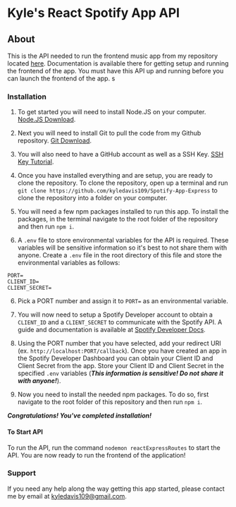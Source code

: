 # Kyle's React Spotify App API

## About

This is the API needed to run the frontend music app from my repository located [here](https://github.com/kyledavis109/Kyles-React-Spotify-App). Documentation is available there for getting setup and running the frontend of the app. You must have this API up and running before you can launch the frontend of the app.
s
### Installation

1. To get started you will need to install Node.JS on your computer. [Node.JS Download](https://nodejs.org/en/download/).

2. Next you will need to install Git to pull the code from my Github repository. [Git Download](https://git-scm.com/downloads).

3. You will also need to have a GitHub account as well as a SSH Key. [SSH Key Tutorial](https://docs.github.com/en/authentication/connecting-to-github-with-ssh/generating-a-new-ssh-key-and-adding-it-to-the-ssh-agent).

4. Once you have installed everything and are setup, you are ready to clone the repository. To clone the repository, open up a terminal and run `git clone https://github.com/kyledavis109/Spotify-App-Express` to clone the repository into a folder on your computer.

5. You will need a few npm packages installed to run this app. To install the packages, in the terminal navigate to the root folder of the repository and then run `npm i`.

6. A `.env` file to store environmental variables for the API is required. These variables will be sensitive information so it's best to not share them with anyone. Create a `.env` file in the root directory of this file and store the environmental variables as follows:

 ```
PORT=
CLIENT_ID=
CLIENT_SECRET=
```

6. Pick a PORT number and assign it to `PORT=` as an environmental variable.

7. You will now need to setup a Spotify Developer account to obtain a `CLIENT_ID` and a `CLIENT_SECRET` to communicate with the Spotify API. A guide and documentation is available at [Spotify Developer Docs](https://developer.spotify.com/documentation/web-api/quick-start/).

8. Using the PORT number that you have selected, add your redirect URI (ex. `http://localhost:PORT/callback`). Once you have created an app in the Spotify Developer Dashboard you can obtain your Client ID and Client Secret from the app. Store your Client ID and Client Secret in the specified `.env` variables (***This information is sensitive! Do not share it with anyone!***).

9. Now you need to install the needed npm packages. To do so, first navigate to the root folder of this repository and then run `npm i`.

***Congratulations! You've completed installation!***

#### To Start API
 To run the API, run the command `nodemon reactExpressRoutes` to start the API. You are now ready to run the frontend of the application!

### Support

If you need any help along the way getting this app started, please contact me by email at kyledavis109@gmail.com.
